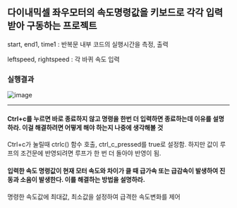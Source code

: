 ## 다이내믹셀 좌우모터의 속도명령값을 키보드로 각각 입력 받아 구동하는 프로젝트

start, end1, time1 : 반복문 내부 코드의 실행시간을 측정, 출력

leftspeed, rightspeed : 각 바퀴 속도 입력

### 실행결과

![image](https://github.com/user-attachments/assets/48901f70-06b4-4e58-8769-1188877848b1)

---

#### Ctrl+c를 누르면 바로 종료하지 않고 명령을 한번 더 입력하면 종료하는데 이유를 설명하라. 이걸 해결하려면 어떻게 해야 하는지 나중에 생각해볼 것

Ctrl+c가 눌릴때 ctrlc() 함수 호출, ctrl_c_pressed를 true로 설정함.
하지만 값이 루프의 조건문에 반영되려면 루프가 한 번 더 돌아야 반영이 됨.

#### 입력한 속도 명령값이 현재 모터 속도와 차이가 클 때 급가속 또는 급감속이 발생하여 진동과 소음이 발생한다. 이를 해결하는 방법을 설명하라.

명령한 속도값에 최대값, 최소값을 설정하여 급격한 속도변화를 제어
